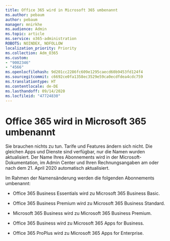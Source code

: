 ```yaml
---
title: Office 365 wird in Microsoft 365 umbenannt
ms.author: pebaum
author: pebaum
manager: mnirkhe
ms.audience: Admin
ms.topic: article
ms.service: o365-administration
ROBOTS: NOINDEX, NOFOLLOW
localization_priority: Priority
ms.collection: Adm_O365
ms.custom:
- "9002346"
- "4566"
ms.openlocfilehash: 9d201cc2286fc609e1295caecd60b9453fd124f4
ms.sourcegitcommit: c6692ce0fa1358ec3529e59ca0ecdfdea4cdc759
ms.translationtype: HT
ms.contentlocale: de-DE
ms.lasthandoff: 09/14/2020
ms.locfileid: "47724830"
---
```

# <a name="microsoft-is-renaming-office-365-to-microsoft-365"></a>Office 365 wird in Microsoft 365 umbenannt

Sie brauchen nichts zu tun. Tarife und Features ändern sich nicht. Die gleichen Apps und Dienste sind verfügbar, nur die Namen wurden aktualisiert. Der Name Ihres Abonnements wird in der Microsoft-Dokumentation, im Admin Center und Ihren Rechnungsangaben am oder nach dem 21. April 2020 automatisch aktualisiert.

Im Rahmen der Namensänderung werden die folgenden Abonnements umbenannt:

- Office 365 Business Essentials wird zu Microsoft 365 Business Basic.

- Office 365 Business Premium wird zu Microsoft 365 Business Standard.

- Microsoft 365 Business wird zu Microsoft 365 Business Premium.

- Office 365 Business wird zu Microsoft 365 Apps for Business.

- Office 365 ProPlus wird zu Microsoft 365 Apps for Enterprise.
